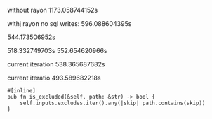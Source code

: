 without rayon 1173.058744152s

withj rayon no sql writes: 596.088604395s

544.173506952s

518.332749703s
552.654620966s

current iteration 538.365687682s

current iteratio 493.589682218s

    #[inline]
    pub fn is_excluded(&self, path: &str) -> bool {
        self.inputs.excludes.iter().any(|skip| path.contains(skip))
    }